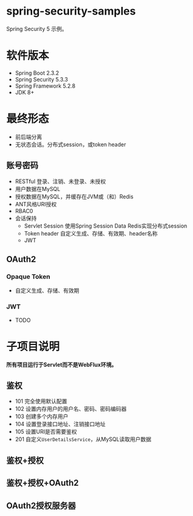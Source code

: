 # spring-security-samples
Spring Security 5 示例。


# 软件版本
- Spring Boot 2.3.2
- Spring Security 5.3.3
- Spring Framework 5.2.8
- JDK 8+

# 最终形态
- 前后端分离
- 无状态会话。分布式session，或token header


## 账号密码
- RESTful 登录、注销、未登录、未授权
- 用户数据在MySQL
- 授权数据在MySQL，并缓存在JVM或（和）Redis
- ANT风格URI授权
- RBAC0
- 会话保持
  - Servlet Session
  使用Spring Session Data Redis实现分布式session
  - Token header
  自定义生成、存储、有效期、header名称
  - JWT

## OAuth2
### Opaque Token
- 自定义生成、存储、有效期
### JWT
- TODO


# 子项目说明
**所有项目运行于Servlet而不是WebFlux环境。**

## 鉴权
- 101
  完全使用默认配置
- 102
  设置内存用户的用户名、密码、密码编码器
- 103
  创建多个内存用户
- 104
  设置登录接口地址、注销接口地址
- 105
  设置URI是否需要鉴权
- 201
  自定义`UserDetailsService`，从MySQL读取用户数据

## 鉴权+授权

## 鉴权+授权+OAuth2

## OAuth2授权服务器